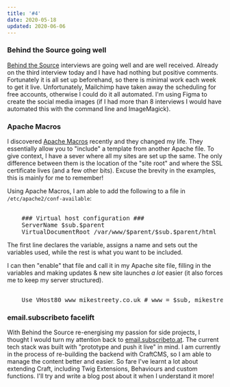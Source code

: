 ```yaml
---
title: '#4'
date: 2020-05-18
updated: 2020-06-06
---
```


<h3>Behind the Source going well</h3>
<p><a href="https://www.behindthesource.co.uk/">Behind the Source</a> interviews are going well and are well received. Already on the third interview today and I have had nothing but positive comments. Fortunately it is all set up beforehand, so there is minimal work each week to get it live. Unfortunately, Mailchimp have taken away the scheduling for free accounts, otherwise I could do it all automated. I'm using Figma to create the social media images (if I had more than 8 interviews I would have automated this with the command line and ImageMagick).</p>
<h3>Apache Macros</h3>
<p>I discovered <a href="https://httpd.apache.org/docs/2.4/mod/mod_macro.html">Apache Macros</a> recently and they changed my life. They essentially allow you to "include" a template from another Apache file. To give context, I have a sever where all my sites are set up the same. The only difference between them is the location of the "site root" and where the SSL certificate lives (and a few other bits). Excuse the brevity in the examples, this is mainly for me to remember!</p>
<p>Using Apache Macros, I am able to add the following to a file in <code>/etc/apache2/conf-available</code>:</p>
<pre class="language-bash"><Macro VHost80 $sub $parent>
    ### Virtual host configuration ###
    ServerName $sub.$parent
    VirtualDocumentRoot /var/www/$parent/$sub.$parent/html
</Macro></pre>
<p>The first line declares the variable, assigns a name and sets out the variables used, while the rest is what you want to be included.</p>
<p>I can then "enable" that file and call it in my Apache site file, filling in the variables and making updates & new site launches <em>a lot</em> easier (it also forces me to keep my server structured).</p>
<pre class="language-bash"><VirtualHost *:80>
    Use VHost80 www mikestreety.co.uk # www = $sub, mikestreety.co.uk = $parent
</VirtualHost></pre>
<h3>email.subscribeto facelift</h3>
<p>With Behind the Source re-energising my passion for side projects, I thought I would turn my attention back to <a href="https://email.subscribeto.at/">email.subscribeto.at</a>. The current tech stack was built with "prototype and push it live" in mind. I am currently in the process of re-building the backend with CraftCMS, so I am able to manage the content better and easier. So fare I've learnt a lot about extending Craft, including Twig Extensions, Behaviours and custom functions. I'll try and write a blog post about it when I understand it more!<em></em></p>